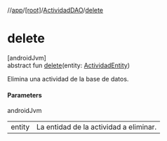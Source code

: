 //[app](../../../index.md)/[[root]](../index.md)/[ActividadDAO](index.md)/[delete](delete.md)

# delete

[androidJvm]\
abstract fun [delete](delete.md)(entity: [ActividadEntity](../../com.example.dallyproject.hugo/-actividad-entity/index.md))

Elimina una actividad de la base de datos.

#### Parameters

androidJvm

| | |
|---|---|
| entity | La entidad de la actividad a eliminar. |
